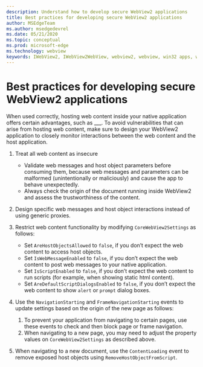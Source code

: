 ```yaml
---
description: Understand how to develop secure WebView2 applications
title: Best practices for developing secure WebView2 applications
author: MSEdgeTeam
ms.author: msedgedevrel
ms.date: 05/21/2020
ms.topic: conceptual
ms.prod: microsoft-edge
ms.technology: webview
keywords: IWebView2, IWebView2WebView, webview2, webview, win32 apps, win32, edge, ICoreWebView2, ICoreWebView2Host, browser control, edge html, security
---
```


# Best practices for developing secure WebView2 applications

When used correctly, hosting web content inside your native application offers certain advantages, such as ___. To avoid vulnerabilities that can arise from hosting web content, make sure to design your WebView2 application to closely monitor interactions between the web content and the host application. 

1. Treat all web content as insecure
    - Validate web messages and host object parameters before consuming them, because web messages and parameters can be malformed (unintentionally or maliciously) and cause the app to behave unexpectedly.
    - Always check the origin of the document running inside WebView2 and assess the trustworthiness of the content. 

2. Design specific web messages and host object interactions instead of using generic proxies.

3. Restrict web content functionality by modifying `CoreWebView2Settings` as follows:
    - Set `AreHostObjectsAllowed` to `false`, if you don’t expect the web content to access host objects.
    - Set `IsWebMessageEnabled` to `false`, if you don’t expect the web content to post web messages to your native application. 
    - Set `IsScriptEnabled` to `false`, if you don’t expect the web content to run scripts (for example, when showing static html content).
    - Set `AreDefaultScriptDialogsEnabled` to `false`, if you don’t expect the web content to show `alert` or `prompt` dialog boxes.

4.	Use the `NavigationStarting` and `FrameNavigationStarting` events to update settings based on the origin of the new page as follows:
    1.	To prevent your application from navigating to certain pages, use these events to check and then block page or frame navigation. 
    2.	When navigating to a new page, you may need to adjust the property values on `CoreWebView2Settings` as described above.

5. When navigating to a new document, use the `ContentLoading` event to remove exposed host objects using `RemoveHostObjectFromScript`.
